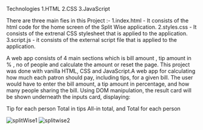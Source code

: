 Technologies 
1.HTML
2.CSS
3.JavaScript

There are three main fies in this Project :-
1.index.html - It consists of the html code for the home screen of the Split Wise application.
2.styles.css - It consists of the extrenal CSS stylesheet that is applied to the application.
3.script.js - it consists of the external script file that is applied to the application.

A web app consists of 4 main sections which is bill amount , tip amount in % , no of people and calculate the amount or reset the page.
This project was done with vanilla HTML, CSS and JavaScript.A web app for calculating how much each patron should pay, including tips, for a given bill.
The user would have to enter the bill amount, a tip amount in percentage, and how many people sharing the bill. Using DOM manipulation, the result card will be shown underneath the inputs card, displaying:

Tip for each person
Total in tips
All-in total, and
Total for each person

![splitWise1](https://github.com/Snehal9146/Split-Wise/assets/95754301/80e04387-1eb7-4e8a-8ab2-dd9639f7a407)
![splitwise2](https://github.com/Snehal9146/Split-Wise/assets/95754301/12db4537-54a2-4c46-a2ed-a36ee13eeb51)
